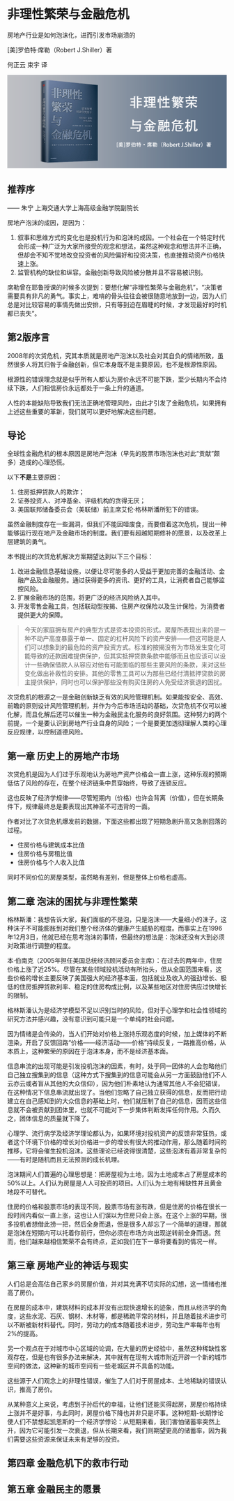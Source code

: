 非理性繁荣与金融危机
========================================

房地产行业是如何泡沫化，进而引发市场崩溃的

[美]罗伯特·席勒（Robert J.Shiller）著

何正云 束宇 译

![](contents/wx-cover-235-1.png)

推荐序
----------------------------------------

—— 朱宁 上海交通大学上海高级金融学院副院长

房地产泡沫的成因，是因为：

1. 叙事和思维方式的变化也是投机行为和泡沫的成因。一个社会在一个特定时代会形成一种广泛为大家所接受的观念和想法，虽然这种观念和想法并不正确，但却会不知不觉地改变投资者的风险偏好和投资决策，也直接推动资产价格快速上涨。
2. 监管机构的缺位和纵容。金融创新导致风险被分散并且不容易被识别。

席勒曾在耶鲁授课的时候多次提到：要想化解“非理性繁荣与金融危机”，“决策者需要具有非凡的勇气。事实上，难啃的骨头往往会被很随意地放到一边，因为人们总是对比较容易的事情先做出安排，只有等到迫在眉睫的时候，才发现最好的时机都已丧失”。

第2版序言
----------------------------------------

2008年的次贷危机，究其本质就是房地产泡沫以及社会对其自负的情绪所致，虽然很多人将其归咎于金融创新，但它本身既不是主要原因，也不是根源性原因。

根源性的错误理念就是似乎所有人都认为房价永远不可能下跌，至少长期内不会持续下跌，人们相信房价永远都处于一条上升的通道。

人性的本能缺陷导致我们无法正确地管理风险，由此才引发了金融危机，如果拥有上述这些重要的革新，我们就可以更好地解决这些问题。

导论
----------------------------------------

全球性金融危机的根本原因是房地产泡沫（早先的股票市场泡沫也对此“贡献”颇多）造成的心理恐慌。

以下**不是**主要原因：

1. 住房抵押贷款人的欺诈；
2. 证券投资人、对冲基金、评级机构的贪得无厌；
3. 美国联邦储备委员会（美联储）前主席艾伦·格林斯潘所犯下的错误。

虽然金融制度存在一些漏洞，但我们不能因噎废食，而要借着这次危机，提出一种能够运行现在地产及金融市场的制度。我们要有超越短期修补的愿景，以及改革上层建筑的勇气。

本书提出的次贷危机解决方案期望达到以下三个目标：

1. 改进金融信息基础设施，以便让尽可能多的人受益于更加完善的金融活动、金融产品及金融服务。通过获得更多的资讯、更好的工具，让消费者自己能够监控风险。
2. 扩展金融市场的范围，将更广泛的经济风险纳入其中。
3. 开发零售金融工具，包括联动型按揭、住房产权保险以及生计保险，为消费者提供更大的保障。

> 今天的家庭拥有房产的典型方式是资本投资的形式。房屋所表现出来的是一种不动产高度暴露于单一、固定的杠杆风险下的资产安排——但这可能是人们可以想象到的最危险的资产投资方式。标准的按揭没有为市场发生变化可能导致的还款困难提供保护，但其实抵押贷款条款中能够而且也应该可以设计一些确保借款人从容应对他有可能面临的那些主要风险的条款，来对这些变化做出补救性的安排。其他的零售工具可以为那些已经付清抵押贷款的房主提供保护，同时也可以保护那些没有购买住房的人免受经济衰退的困扰。

次贷危机的根源之一是金融创新缺乏有效的风险管理机制。如果能按安全、高效、前瞻的原则设计风险管理机制，并作为今后市场活动的基础，次贷危机不仅可以被化解，而且化解后还可以催生一种为金融民主化服务的良好氛围。这种努力的两个前提，一个是要认识到房地产行业自身的风险；一个是要更加透彻理解人类的心理反应规律，以控制道德风险。

第一章 历史上的房地产市场
----------------------------------------

次贷危机是因为人们过于乐观地认为房地产资产价格会一直上涨，这种乐观的预期低估了风险的存在，在整个经济链条中贯穿始终，导致了连锁反应。

这也反映了经济学规律——尽管短期内（价格）也许会背离（价值），但在长期条件下，规律最终总是要表现出其神圣不可违背的一面。

作者对比了次贷危机爆发前的数据，下面这些都出现了短期急剧升高又急剧回落的过程。
- 住房价格与建筑成本比值
- 住房价格与房租比值
- 住房价格与个人收入比值

同时不同价位的房屋类型，虽然略有差别，但是整体上价格也虚高。

第二章 泡沫的困扰与非理性繁荣
----------------------------------------

格林斯潘：我想告诉大家，我们面临的不是泡，只是泡沫——大量细小的沫子，这种沫子不可能膨胀到对我们整个经济体的健康产生威胁的程度。而事实上在1996年12月3日，他就已经在思考泡沫的事情，但最终的想法是：泡沫还没有大到必须对政策进行调整的程度。

本·伯南克（2005年担任美国总统经济顾问委员会主席）：在过去的两年中，住房价格上涨了近25%。尽管在某些领域投机活动有所抬头，但从全国范围来看，这些价格的增长主要反映了美国强大的经济基本面，包括就业及收入的强劲增长、极低的住房抵押贷款利率、稳定的住房构成比例，以及某些地区对住房供应过快增长的限制。

格林斯潘认为是经济学模型不足以识别当时的风险，但对于心理学和社会性领域的研究方法并感兴趣，没有意识到可能只是一个单纯的社会问题。

因为情绪是会传染的，当人们开始对价格上涨持乐观态度的时候，加上媒体的不断渲染，开启了反馈回路“价格——经济活动——价格”持续反复，一路推高价格，从本质上，这种繁荣的原因在于泡沫本身，而不是经济基本面。

信息串流的出现可能是引发投机泡沫的因素，有时，处于同一团体的人会忽略他们自己独立搜集到的信息（这种方式下搜集到的信息可能会从另一方面鼓励他们不人云亦云或者盲从其他的大众信仰），因为他们朴素地认为通常其他人不会犯错误，在这种情况下信息串流就出现了。当他们忽略了自己独立获得的信息，反而把行动建立在自己感知到的大众信息的基础上时，他们就压制了自己的信息，因而这些信息就不会被贡献到团体里，也就不可能对下一步集体判断发挥任何作用。久而久之，团体信息的质量就下降了。

心理学、流行病学及经济学理论都认为，如果环境对投机资产的反馈非常狂热，或者这个环境下价格的增长对价格进一步的增长有很大的推动作用，那么随着时间的推移，它将会催生投机泡沫。这些理论已经说得很清楚，这些泡沫有着非常复杂的——有时是随机而且无法预测的成长机理。

泡沫期间人们普遍的心理思想是：把房屋视为土地，因为土地成本占了房屋成本的50%以上。人们认为房屋是人人可投资的项目。人们认为土地有稀缺性并且黄金地段不可替代。

住房的价格和股票市场的表现不同，股票市场有涨有跌，但是住房的价格在很长一段时间内看似一直上涨，这也让人们误以为住房只会上涨。在这个上涨的早期，很多投机者想借此捞一把，然后全身而退，但是很多人却忘了一个简单的道理，那就是泡沫在短期内可以托着你前行，但你必须在市场方向出现逆转前全身而退。然而，他们越来越相信繁荣不会有终点，正如我们在下一章将要看到的情况一样。

第三章 房地产业的神话与现实
----------------------------------------

人们总是会高估自己家乡的房屋价值，并对其充满不切实际的幻想，这一情绪也推高了房价。

在房屋的成本中，建筑材料的成本并没有出现快速增长的迹象，而且从经济学的角度，这些水泥、石灰、钢材、木材等，都是稀疏平常的材料，并且随着技术进步可以不断被新材料替代。同时，劳动力的成本随着技术进步，劳动生产率每年也有2%的提高。

另一个观点在于对城市中心区域的论调，在大量的历史经验中，虽然这种稀缺性客观存在，但是也有很多办法来解决，其中就有在现有大城市附近开辟一个新的城市空间的做法，这种新的城市空间有一些老城区并不具备的功能。

这些源于人们观念上的非理性错误，催生了人们对于房屋成本、土地稀缺的错误认识，推高了房价。

从某种意义上来说，考虑到子孙后代的幸福，让他们还能买得起房，房屋价格持续上涨并不是好事，与此同时，房屋价格下降也并非只是坏事。这种短期-长期悖论使人们不禁想起凯恩斯的一个经济学悖论：从短期来看，我们害怕储蓄率突然上升，因为它可能引发一次衰退，但从长期来看，我们则期望更高的储蓄率，因为我们需要这些资源来保证未来有足够的投资。

第四章 金融危机下的救市行动
----------------------------------------

第五章 金融民主的愿景
----------------------------------------